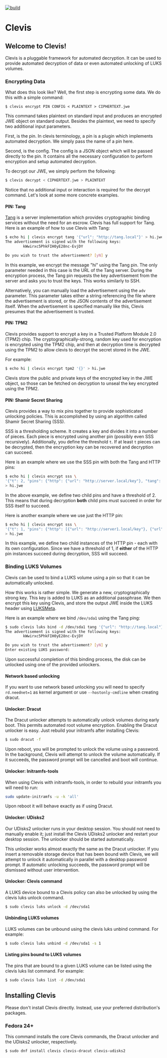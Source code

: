 [![build](https://github.com/latchset/clevis/workflows/build/badge.svg)](https://github.com/latchset/clevis/actions)

# Clevis

## Welcome to Clevis!
Clevis is a pluggable framework for automated decryption. It can be used to
provide automated decryption of data or even automated unlocking of LUKS
volumes.

### Encrypting Data

What does this look like? Well, the first step is encrypting some data. We do
this with a simple command:

    $ clevis encrypt PIN CONFIG < PLAINTEXT > CIPHERTEXT.jwe

This command takes plaintext on standard input and produces an encrypted JWE
object on standard output. Besides the plaintext, we need to specify two
additional input parameters.

First, is the pin. In clevis terminology, a pin is a plugin which implements
automated decryption. We simply pass the name of a pin here.

Second, is the config. The config is a JSON object which will be passed
directly to the pin. It contains all the necessary configuration to perform
encryption and setup automated decryption.

To decrypt our JWE, we simply perform the following:

```bash
$ clevis decrypt < CIPHERTEXT.jwe > PLAINTEXT
```

Notice that no additional input or interaction is required for the decrypt
command. Let's look at some more concrete examples.

#### PIN: Tang

[Tang](http://github.com/latchset/tang) is a server implementation which
provides cryptographic binding services without the need for an escrow.
Clevis has full support for Tang. Here is an example of how to use Clevis with
Tang:

```bash
$ echo hi | clevis encrypt tang '{"url": "http://tang.local"}' > hi.jwe
The advertisement is signed with the following keys:
        kWwirxc5PhkFIH0yE28nc-EvjDY

Do you wish to trust the advertisement? [yN] y
```

In this example, we encrypt the message "hi" using the Tang pin. The only
parameter needed in this case is the URL of the Tang server. During the
encryption process, the Tang pin requests the key advertisement from the
server and asks you to trust the keys. This works similarly to SSH.

Alternatively, you can manually load the advertisement using the `adv`
parameter. This parameter takes either a string referencing the file where the
advertisement is stored, or the JSON contents of the advertisement itself. When
the advertisement is specified manually like this, Clevis presumes that the
advertisement is trusted.

#### PIN: TPM2

Clevis provides support to encrypt a key in a Trusted Platform Module 2.0 (TPM2)
chip. The cryptographically-strong, random key used for encryption is encrypted
using the TPM2 chip, and then at decryption time is decrypted using the TPM2 to
allow clevis to decrypt the secret stored in the JWE.

For example:

```bash
$ echo hi | clevis encrypt tpm2 '{}' > hi.jwe
```

Clevis store the public and private keys of the encrypted key in the JWE object,
so those can be fetched on decryption to unseal the key encrypted using the TPM2.

#### PIN: Shamir Secret Sharing

Clevis provides a way to mix pins together to provide sophisticated unlocking
policies. This is accomplished by using an algorithm called Shamir Secret
Sharing (SSS).

SSS is a thresholding scheme. It creates a key and divides it into a number of
pieces. Each piece is encrypted using another pin (possibly even SSS
recursively). Additionally, you define the threshold `t`. If at least `t`
pieces can be decrypted, then the encryption key can be recovered and
decryption can succeed.

Here is an example where we use the SSS pin with both the Tang and HTTP pins:

```bash
$ echo hi | clevis encrypt sss \
'{"t": 2, "pins": {"http": {"url": "http://server.local/key"}, "tang": {"url": "http://tang.local"}}}' \
> hi.jwe
```

In the above example, we define two child pins and have a threshold of 2.
This means that during decryption **both** child pins must succeed in order for
SSS itself to succeed.

Here is another example where we use just the HTTP pin:

```bash
$ echo hi | clevis encrypt sss \
'{"t": 1, "pins": {"http": [{"url": "http://server1.local/key"}, {"url": "http://server1.local/key"}]}}' \
> hi.jwe
```

In this example, we define two child instances of the HTTP pin - each with its
own configuration. Since we have a threshold of 1, if **either** of the HTTP
pin instances succeed during decryption, SSS will succeed.

### Binding LUKS Volumes

Clevis can be used to bind a LUKS volume using a pin so that it can be
automatically unlocked.

How this works is rather simple. We generate a new, cryptographically strong
key. This key is added to LUKS as an additional passphrase. We then encrypt
this key using Clevis, and store the output JWE inside the LUKS header using
[LUKSMeta](http://github.com/latchset/luksmeta).

Here is an example where we bind `/dev/sda1` using the Tang ping:

```bash
$ sudo clevis luks bind -d /dev/sda1 tang '{"url": "http://tang.local"}'
The advertisement is signed with the following keys:
        kWwirxc5PhkFIH0yE28nc-EvjDY

Do you wish to trust the advertisement? [yN] y
Enter existing LUKS password:
```

Upon successful completion of this binding process, the disk can be unlocked
using one of the provided unlockers.

#### Network based unlocking
If you want to use network based unlocking you will need to specify `rd.neednet=1` as kernel argument or use `--hostonly-cmdline` when creating dracut.

#### Unlocker: Dracut

The Dracut unlocker attempts to automatically unlock volumes during early
boot. This permits automated root volume encryption. Enabling the Dracut
unlocker is easy. Just rebuild your initramfs after installing Clevis:

```bash
$ sudo dracut -f
```

Upon reboot, you will be prompted to unlock the volume using a password. In
the background, Clevis will attempt to unlock the volume automatically. If it
succeeds, the password prompt will be cancelled and boot will continue.

#### Unlocker: Initramfs-tools

When using Clevis with initramfs-tools, in order to rebuild your
initramfs you will need to run:

```bash
sudo update-initramfs -u -k 'all'
```

Upon reboot it will behave exactly as if using Dracut.

#### Unlocker: UDisks2

Our UDisks2 unlocker runs in your desktop session. You should not need to
manually enable it; just install the Clevis UDisks2 unlocker and restart your
desktop session. The unlocker should be started automatically.

This unlocker works almost exactly the same as the Dracut unlocker. If you
insert a removable storage device that has been bound with Clevis, we will
attempt to unlock it automatically in parallel with a desktop password prompt.
If automatic unlocking succeeds, the password prompt will be dismissed without
user intervention.

#### Unlocker: Clevis command

A LUKS device bound to a Clevis policy can also be unlocked by using the clevis
luks unlock command.

```bash
$ sudo clevis luks unlock -d /dev/sda1
```

#### Unbinding LUKS volumes

LUKS volumes can be unbound using the clevis luks unbind command. For example:

```bash
$ sudo clevis luks unbind -d /dev/sda1 -s 1
```

#### Listing pins bound to LUKS volumes

The pins that are bound to a given LUKS volume can be listed using the clevis
luks list command. For example:

```bash
$ sudo clevis luks list -d /dev/sda1
```

## Installing Clevis

Please don't install Clevis directly. Instead, use your preferred
distribution's packages.

### Fedora 24+

This command installs the core Clevis commands, the Dracut unlocker and the
UDisks2 unlocker, respectively.

```bash
$ sudo dnf install clevis clevis-dracut clevis-udisks2
```
